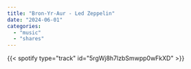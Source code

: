 ```yaml
---
title: "Bron-Yr-Aur - Led Zeppelin"
date: "2024-06-01"
categories:
  - "music"
  - "shares"
---
```


{{< spotify type="track" id="5rgWj8h7lzbSmwpp0wFkXD" >}}